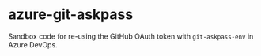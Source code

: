 # azure-git-askpass
Sandbox code for re-using the GitHub OAuth token with `git-askpass-env` in Azure DevOps.
